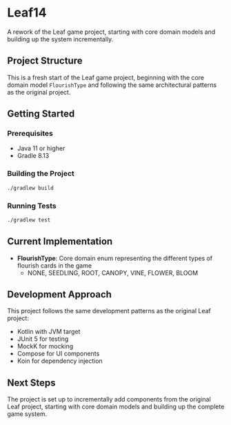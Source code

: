 # Leaf14

A rework of the Leaf game project, starting with core domain models and building up the system incrementally.

## Project Structure

This is a fresh start of the Leaf game project, beginning with the core domain model `FlourishType` and following the same architectural patterns as the original project.

## Getting Started

### Prerequisites
- Java 11 or higher
- Gradle 8.13

### Building the Project
```bash
./gradlew build
```

### Running Tests
```bash
./gradlew test
```

## Current Implementation

- **FlourishType**: Core domain enum representing the different types of flourish cards in the game
  - NONE, SEEDLING, ROOT, CANOPY, VINE, FLOWER, BLOOM

## Development Approach

This project follows the same development patterns as the original Leaf project:
- Kotlin with JVM target
- JUnit 5 for testing
- MockK for mocking
- Compose for UI components
- Koin for dependency injection

## Next Steps

The project is set up to incrementally add components from the original Leaf project, starting with core domain models and building up the complete game system.